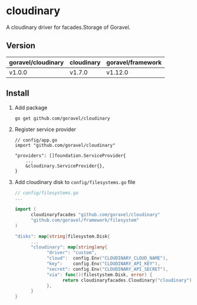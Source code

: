 # cloudinary
A cloudinary driver for facades.Storage of Goravel.

## Version
| goravel/cloudinary | cloudinary | goravel/framework |
|--------------------|------------|-------------------|
| v1.0.0             | v1.7.0     | v1.12.0           |

## Install
1. Add package
    ```bash
    go get github.com/goravel/cloudinary
    ```
2. Register service provider
    ```
    // config/app.go
    import "github.com/goravel/cloudinary"
    
    "providers": []foundation.ServiceProvider{
        ...
        &cloudinary.ServiceProvider{},
    }
    ```
3. Add cloudinary disk to `config/filesystems.go` file
   ```go
   // config/filesystems.go
   ...
   
   import (
         cloudinaryfacades "github.com/goravel/cloudinary"
         "github.com/goravel/framework/filesystem"
   )
   
   "disks": map[string]filesystem.Disk{
         ...
         "cloudinary": map[string]any{
               "driver": "custom",
               "cloud":  config.Env("CLOUDINARY_CLOUD_NAME"),
               "key":    config.Env("CLOUDINARY_API_KEY"), 
               "secret": config.Env("CLOUDINARY_API_SECRET"),
               "via": func()(filestystem.Disk, error) {
                     return cloudinaryfacades.Cloudinary("cloudinary"), nil // The `cloudinary` value is the `disks` key
               },
         }
   }
   ```